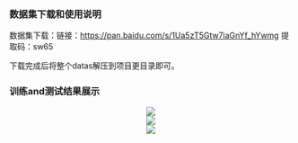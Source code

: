### 数据集下载和使用说明
数据集下载：链接：https://pan.baidu.com/s/1Ua5zT5Gtw7iaGnYf_hYwmg 
提取码：sw65 

下载完成后将整个datas解压到项目更目录即可。

### 训练and测试结果展示

<center class="half">
    <img src="https://raw.githubusercontent.com/LynnHg/deeplearning_lynn/master/pytorch/project/pytorch_dogsVScats/showtime/1-1.png"/>
</center>

<center class="half">
    <img src="https://raw.githubusercontent.com/LynnHg/deeplearning_lynn/master/pytorch/project/pytorch_dogsVScats/showtime/1-2.png"/>
</center>

<center class="half">
    <img src="https://raw.githubusercontent.com/LynnHg/deeplearning_lynn/master/pytorch/project/pytorch_dogsVScats/showtime/1-3.png"/>
</center>
